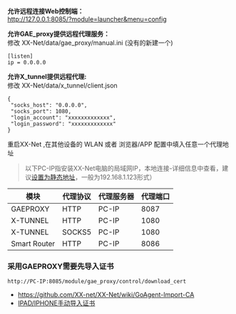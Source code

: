 **允许远程连接Web控制端：**  
http://127.0.0.1:8085/?module=launcher&menu=config

**允许GAE_proxy提供远程代理服务：**  
  修改 XX-Net/data/gae_proxy/manual.ini (没有的新建一个)   
```
[listen]
ip = 0.0.0.0
```
**允许X_tunnel提供远程代理:**  
  修改 XX-Net/data/x_tunnel/client.json    
 ```
{
  "socks_host": "0.0.0.0",
  "socks_port": 1080,
  "login_account": "xxxxxxxxxxxxx",  
  "login_password": "xxxxxxxxxxxxx"
}
 ```
  
重启XX-Net ,在其他设备的 WLAN 或者 浏览器/APP 配置中填入任意一个代理地址
> 以下PC-IP指安装XX-Net电脑的局域网IP，本地连接-详细信息中查看，建议[设置为静态地址](https://technet.microsoft.com/zh-cn/library/cc732127(v=ws.11).aspx)，一般为192.168.1.123形式）

|模块| 代理协议 | 代理服务器 | 代理端口 |
|-------|----------|------------|----------|
|GAEPROXY|HTTP|PC-IP|8087|
|X-TUNNEL| HTTP     | PC-IP | 1080|
| X-TUNNEL|SOCKS5   | PC-IP  | 1080    |
|Smart Router|HTTP|PC-IP|8086|

### 采用GAEPROXY需要先导入证书 
    http://PC-IP:8085/module/gae_proxy/control/download_cert

* https://github.com/XX-net/XX-Net/wiki/GoAgent-Import-CA
* [IPAD/IPHONE手动导入证书](https://github.com/XX-net/XX-Net/wiki/GoAgent-Import-CA#ipadiphone%E6%89%8B%E5%8A%A8%E5%AF%BC%E5%85%A5%E8%AF%81%E4%B9%A6)
  
